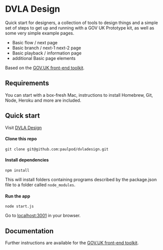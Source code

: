 

# DVLA Design

Quick start for designers, a collection of tools to design things and a simple set of steps to get up and running with a GOV UK Prototype kit, as well as some very simple example pages.

- Basic flow / next page
- Basic branch / next-1 next-2 page
- Basic playback / information page
- additional Basic page elements

Based on the [GOV.UK front-end toolkit](https://github.com/alphagov/govuk_frontend_toolkit).


## Requirements

You can start with a box-fresh Mac, instructions to install Homebrew, Git, Node, Heroku and more are included.


## Quick start

Visit [DVLA Design](https://dvladesign.herokuapp.com)

#### Clone this repo

```
git clone git@github.com:paulpod/dvladesign.git
```

#### Install dependencies

```
npm install
```

This will install folders containing programs described by the package.json file to a folder called `node_modules`.

#### Run the app

```
node start.js
```

Go to [localhost:3001](http://localhost:3001) in your browser.




## Documentation

Further instructions are available for the [GOV.UK front-end toolkit](https://github.com/alphagov/govuk_frontend_toolkit).



